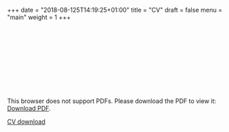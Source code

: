+++
date = "2018-08-125T14:19:25+01:00"
title = "CV"
draft = false
menu = "main"
weight = 1
+++


<object data="https://raw.githubusercontent.com/Cdishop/website/master/misc/CV.pdf" type="application/pdf" width="1000px" height="900px">
    <embed src="https://raw.githubusercontent.com/Cdishop/website/master/misc/CV.pdf">
        <p>This browser does not support PDFs. Please download the PDF to view it: <a href="https://raw.githubusercontent.com/Cdishop/website/master/misc/CV.pdf">Download PDF</a>.</p>
    </embed>
</object>


[CV download](https://raw.githubusercontent.com/Cdishop/website/master/misc/CV.pdf)

